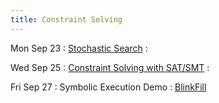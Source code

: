 ```yaml
---
title: Constraint Solving
---
```


Mon Sep 23
: [Stochastic Search](../lectures/lecture11-stochastic.pdf)
  : []()

Wed Sep 25
: [Constraint Solving with SAT/SMT](../lectures/lecture12-smt.pdf)
  : []()

Fri Sep 27
: Symbolic Execution Demo
  : [BlinkFill](https://www.microsoft.com/en-us/research/wp-content/uploads/2016/09/vldb16.pdf)
